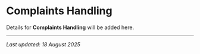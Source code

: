 # Complaints Handling

Details for **Complaints Handling** will be added here.

---

*Last updated: 18 August 2025*